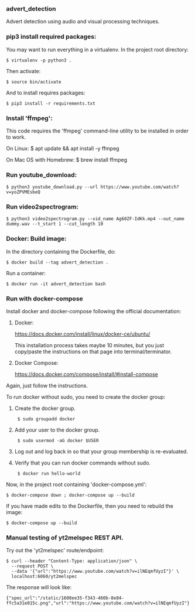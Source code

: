 ### advert_detection
Advert detection using audio and visual processing techniques.


### pip3 install required packages:

You may want to run everything in a virtualenv.  In the project root directory:

    $ virtualenv -p python3 .

Then activate:

    $ source bin/activate

And to install requires packages:

    $ pip3 install -r requirements.txt


### Install 'ffmpeg':
This code requires the 'ffmpeg' command-line utility to be installed
in order to work.

On Linux:
     $ apt update && apt install -y ffmpeg

On Mac OS with Homebrew:
    $ brew install ffmpeg


### Run youtube_download:

    $ python3 youtube_download.py --url https://www.youtube.com/watch?v=yoZPVMEsbeQ


### Run video2spectrogram:

    $ python3 video2spectrogram.py --vid_name Ag60ZF-IdKk.mp4 --out_name dummy.wav --t_start 1 --cut_length 10


### Docker: Build image:

In the directory containing the Dockerfile, do:

    $ docker build --tag advert_detection .

Run a container:

    $ docker run -it advert_detection bash


### Run with docker-compose

Install docker and docker-compose following the official documentation:

1. Docker:

    https://docs.docker.com/install/linux/docker-ce/ubuntu/

    This installation process takes maybe 10 minutes, but you just copy/paste
    the instructions on that page into terminal/terminator.

2. Docker Compose:

    https://docs.docker.com/compose/install/#install-compose

Again, just follow the instructions.

To run docker without sudo, you need to create the docker group:

1. Create the docker group.

        $ sudo groupadd docker

2. Add your user to the docker group.

        $ sudo usermod -aG docker $USER

3. Log out and log back in so that your group membership is re-evaluated.

4. Verify that you can run docker commands without sudo.

        $ docker run hello-world

Now, in the project root containing 'docker-compose.yml':

    $ docker-compose down ; docker-compose up --build

If you have made edits to the Dockerfile, then you need to rebuild the image:

    $ docker-compose up --build


### Manual testing of yt2melspec REST API.

Try out the 'yt2melspec' route/endpoint:

    $ curl --header "Content-Type: application/json" \
      --request POST \
      --data '{"url":"https://www.youtube.com/watch?v=ilNEqmfUyzI"}' \
      localhost:6060/yt2melspec

The response will look like:

    {"spec_url":"/static/1608ee35-f343-460b-8e84-ffc5a31e015c.png","url":"https://www.youtube.com/watch?v=ilNEqmfUyzI"}